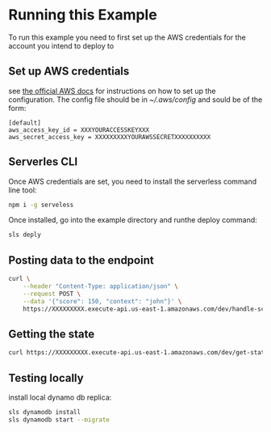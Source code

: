# Running this Example
To run this example you need to first set up the AWS credentials for the account you intend to deploy to


## Set up AWS credentials
see [the official AWS docs](https://docs.aws.amazon.com/cli/latest/userguide/cli-configure-files.html) for instructions on how to set up the configuration.
The config file should be in *~/.aws/config* and sould be of the form:
```
[default]
aws_access_key_id = XXXYOURACCESSKEYXXX
aws_secret_access_key = XXXXXXXXXYOURAWSSECRETXXXXXXXXXX
```

## Serverles CLI
Once AWS credentials are set, you need to install the serverless command line tool:

```sh
npm i -g serveless
```

Once installed, go into the example directory and runthe deploy command:

```sh
sls deply
```

## Posting data to the endpoint

```sh
curl \
    --header "Content-Type: application/json" \
    --request POST \
    --data '{"score": 150, "context": "john"}' \
    https://XXXXXXXXX.execute-api.us-east-1.amazonaws.com/dev/handle-score-event
```

## Getting the state

```sh
curl https://XXXXXXXXX.execute-api.us-east-1.amazonaws.com/dev/get-state/john
```

## Testing locally
install local dynamo db replica:

```sh
sls dynamodb install
sls dynamodb start --migrate
```